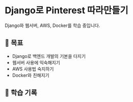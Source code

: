 # Django로 Pinterest 따라만들기

Django와 웹서버, AWS, Docker를 학습 중입니다.

## 🔧 목표
- Django로 백엔드 개발의 기본을 다지기
- 웹서버 사용에 익숙해지기
- AWS 사용법 숙지하기
- Docker와 친해지기

## 📘 학습 기록
